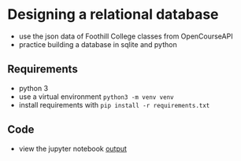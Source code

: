 # Designing a relational database

- use the json data of Foothill College classes from OpenCourseAPI
- practice building a database in sqlite and python

## Requirements

- python 3 
- use a virtual environment `python3 -m venv venv`
- install requirements with `pip install -r requirements.txt`

## Code

- view the jupyter notebook [output](https://github.com/DanielNghiem/relational_model/blob/master/model_open_course_data.ipynb)
